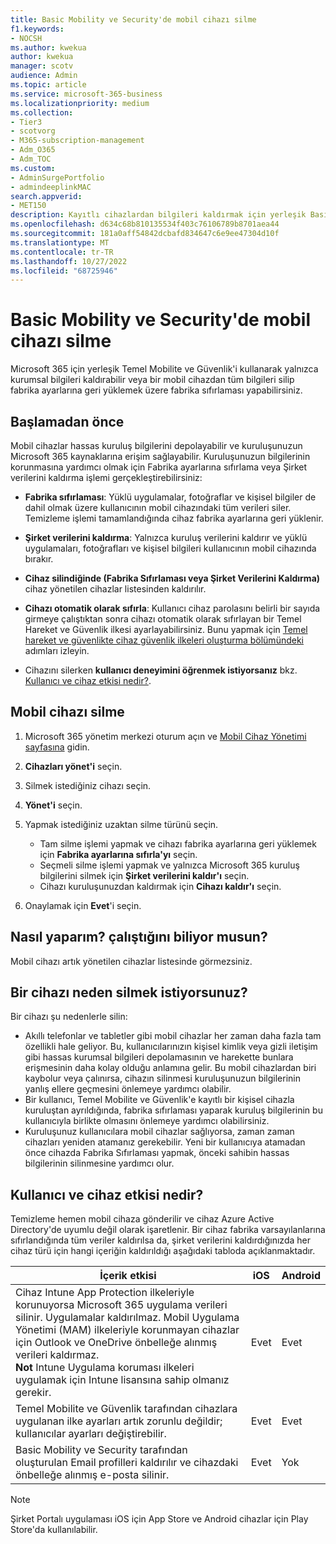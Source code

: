 ```yaml
---
title: Basic Mobility ve Security'de mobil cihazı silme
f1.keywords:
- NOCSH
ms.author: kwekua
author: kwekua
manager: scotv
audience: Admin
ms.topic: article
ms.service: microsoft-365-business
ms.localizationpriority: medium
ms.collection:
- Tier3
- scotvorg
- M365-subscription-management
- Adm_O365
- Adm_TOC
ms.custom:
- AdminSurgePortfolio
- admindeeplinkMAC
search.appverid:
- MET150
description: Kayıtlı cihazlardan bilgileri kaldırmak için yerleşik Basic Mobility ve Security'yi kullanın.
ms.openlocfilehash: d634c68b810135534f403c76106789b8701aea44
ms.sourcegitcommit: 181a0aff54842dcbafd834647c6e9ee47304d10f
ms.translationtype: MT
ms.contentlocale: tr-TR
ms.lasthandoff: 10/27/2022
ms.locfileid: "68725946"
---
```

# <a name="wipe-a-mobile-device-in-basic-mobility-and-security"></a>Basic Mobility ve Security'de mobil cihazı silme

Microsoft 365 için yerleşik Temel Mobilite ve Güvenlik'i kullanarak yalnızca kurumsal bilgileri kaldırabilir veya bir mobil cihazdan tüm bilgileri silip fabrika ayarlarına geri yüklemek üzere fabrika sıfırlaması yapabilirsiniz.

## <a name="before-you-begin"></a>Başlamadan önce

Mobil cihazlar hassas kuruluş bilgilerini depolayabilir ve kuruluşunuzun Microsoft 365 kaynaklarına erişim sağlayabilir. Kuruluşunuzun bilgilerinin korunmasına yardımcı olmak için Fabrika ayarlarına sıfırlama veya Şirket verilerini kaldırma işlemi gerçekleştirebilirsiniz:

- **Fabrika sıfırlaması**: Yüklü uygulamalar, fotoğraflar ve kişisel bilgiler de dahil olmak üzere kullanıcının mobil cihazındaki tüm verileri siler. Temizleme işlemi tamamlandığında cihaz fabrika ayarlarına geri yüklenir.

- **Şirket verilerini kaldırma**: Yalnızca kuruluş verilerini kaldırır ve yüklü uygulamaları, fotoğrafları ve kişisel bilgileri kullanıcının mobil cihazında bırakır.

- **Cihaz silindiğinde (Fabrika Sıfırlaması veya Şirket Verilerini Kaldırma)** cihaz yönetilen cihazlar listesinden kaldırılır.

- **Cihazı otomatik olarak sıfırla**: Kullanıcı cihaz parolasını belirli bir sayıda girmeye çalıştıktan sonra cihazı otomatik olarak sıfırlayan bir Temel Hareket ve Güvenlik ilkesi ayarlayabilirsiniz. Bunu yapmak için [Temel hareket ve güvenlikte cihaz güvenlik ilkeleri oluşturma bölümündeki](create-device-security-policies.md) adımları izleyin.

- Cihazını silerken **kullanıcı deneyimini öğrenmek istiyorsanız** bkz. [Kullanıcı ve cihaz etkisi nedir?](#whats-the-user-and-device-impact).

## <a name="wipe-a-mobile-device"></a>Mobil cihazı silme

1. Microsoft 365 yönetim merkezi oturum açın ve [Mobil Cihaz Yönetimi sayfasına](https://portal.office.com/adminportal/home?#/MifoDevices) gidin.

1. **Cihazları yönet'i** seçin.

1. Silmek istediğiniz cihazı seçin.

1. **Yönet'i** seçin.

1. Yapmak istediğiniz uzaktan silme türünü seçin.

    - Tam silme işlemi yapmak ve cihazı fabrika ayarlarına geri yüklemek için **Fabrika ayarlarına sıfırla'yı** seçin.
    - Seçmeli silme işlemi yapmak ve yalnızca Microsoft 365 kuruluş bilgilerini silmek için **Şirket verilerini kaldır'ı** seçin.
    - Cihazı kuruluşunuzdan kaldırmak için **Cihazı kaldır'ı** seçin.

1. Onaylamak için **Evet**'i seçin.

## <a name="how-do-i-know-it-worked"></a>Nasıl yaparım? çalıştığını biliyor musun?

Mobil cihazı artık yönetilen cihazlar listesinde görmezsiniz.

## <a name="why-would-you-want-to-wipe-a-device"></a>Bir cihazı neden silmek istiyorsunuz?

Bir cihazı şu nedenlerle silin:

- Akıllı telefonlar ve tabletler gibi mobil cihazlar her zaman daha fazla tam özellikli hale geliyor. Bu, kullanıcılarınızın kişisel kimlik veya gizli iletişim gibi hassas kurumsal bilgileri depolamasının ve harekette bunlara erişmesinin daha kolay olduğu anlamına gelir. Bu mobil cihazlardan biri kaybolur veya çalınırsa, cihazın silinmesi kuruluşunuzun bilgilerinin yanlış ellere geçmesini önlemeye yardımcı olabilir.
- Bir kullanıcı, Temel Mobilite ve Güvenlik'e kayıtlı bir kişisel cihazla kuruluştan ayrıldığında, fabrika sıfırlaması yaparak kuruluş bilgilerinin bu kullanıcıyla birlikte olmasını önlemeye yardımcı olabilirsiniz.
- Kuruluşunuz kullanıcılara mobil cihazlar sağlıyorsa, zaman zaman cihazları yeniden atamanız gerekebilir. Yeni bir kullanıcıya atamadan önce cihazda Fabrika Sıfırlaması yapmak, önceki sahibin hassas bilgilerinin silinmesine yardımcı olur.

## <a name="whats-the-user-and-device-impact"></a>Kullanıcı ve cihaz etkisi nedir?

Temizleme hemen mobil cihaza gönderilir ve cihaz Azure Active Directory'de uyumlu değil olarak işaretlenir. Bir cihaz fabrika varsayılanlarına sıfırlandığında tüm veriler kaldırılsa da, şirket verilerini kaldırdığınızda her cihaz türü için hangi içeriğin kaldırıldığı aşağıdaki tabloda açıklanmaktadır.

|İçerik etkisi|iOS|Android|
|---|---|---|
|Cihaz Intune App Protection ilkeleriyle korunuyorsa Microsoft 365 uygulama verileri silinir. Uygulamalar kaldırılmaz. Mobil Uygulama Yönetimi (MAM) ilkeleriyle korunmayan cihazlar için Outlook ve OneDrive önbelleğe alınmış verileri kaldırmaz.<br/>**Not** Intune Uygulama koruması ilkeleri uygulamak için Intune lisansına sahip olmanız gerekir.|Evet|Evet|
|Temel Mobilite ve Güvenlik tarafından cihazlara uygulanan ilke ayarları artık zorunlu değildir; kullanıcılar ayarları değiştirebilir.|Evet|Evet|
|Basic Mobility ve Security tarafından oluşturulan Email profilleri kaldırılır ve cihazdaki önbelleğe alınmış e-posta silinir.|Evet|Yok|

> [!NOTE]
> Şirket Portalı uygulaması iOS için App Store ve Android cihazlar için Play Store'da kullanılabilir.
